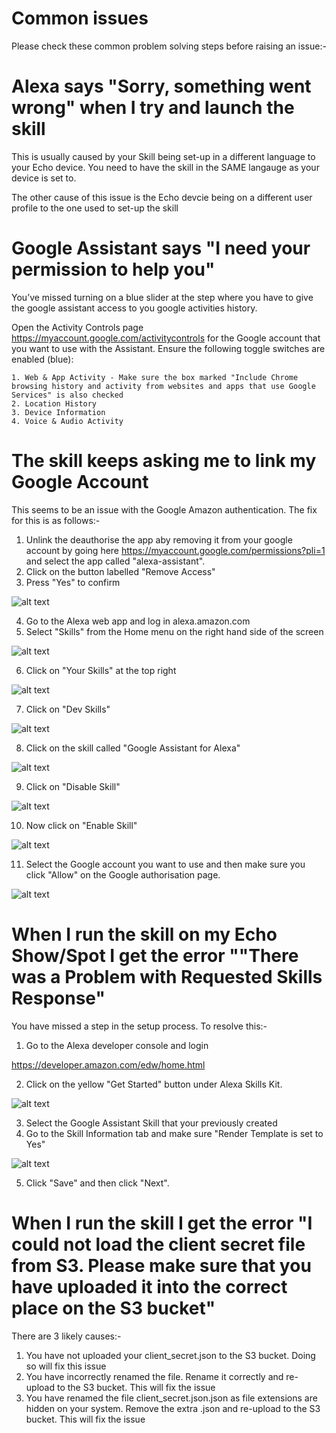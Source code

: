 # Common issues

Please check these common problem solving steps before raising an issue:-

# Alexa says "Sorry, something went wrong" when I try and launch the skill

This is usually caused by your Skill being set-up in a different language to your Echo device. You need to have the skill in the SAME langauge as your device is set to.

The other cause of this issue is the Echo devcie being on a different user profile to the one used to set-up the skill

# Google Assistant says  "I need your permission to help you"

You’ve missed turning on a blue slider at the step where you have to give the google assistant access to you google activities history. 

Open the Activity Controls page https://myaccount.google.com/activitycontrols for the Google account that you want to use with the Assistant. Ensure the following toggle switches are enabled (blue):

    1. Web & App Activity - Make sure the box marked "Include Chrome browsing history and activity from websites and apps that use Google Services" is also checked 
    2. Location History
    3. Device Information
    4. Voice & Audio Activity

# The skill keeps asking me to link my Google Account

This seems to be an issue with the Google Amazon authentication. The fix for this is as follows:-

1. Unlink the deauthorise the app aby removing it from your google account by going here https://myaccount.google.com/permissions?pli=1 and select the app called "alexa-assistant".
2. Click on the button labelled "Remove Access"
3. Press "Yes" to confirm

![alt text](screenshots/app_remove.jpeg)

4. Go to the Alexa web app and log in alexa.amazon.com
5. Select "Skills" from the Home menu on the right hand side of the screen

![alt text](screenshots/home_skills.jpg)

6. Click on "Your Skills" at the top right

![alt text](screenshots/your_skills.jpg)

7. Click on "Dev Skills"

![alt text](screenshots/dev_skills.jpg)

8. Click on the skill called "Google Assistant for Alexa"

![alt text](screenshots/assistant_skill.jpg)

9. Click on "Disable Skill"

![alt text](screenshots/disable_skill.jpg)

10.  Now click on "Enable Skill"

![alt text](screenshots/enable_skill.jpg)

11. Select the Google account you want to use and then make sure you click "Allow" on the Google authorisation page. 

![alt text](screenshots/authorise.jpeg)

# When I run the skill on my Echo Show/Spot I get the error ""There was a Problem with Requested Skills Response"

You have missed a step in the setup process. To resolve this:-

1. Go to the Alexa developer console and login

https://developer.amazon.com/edw/home.html

2. Click on the yellow "Get Started" button under Alexa Skills Kit.

![alt text](screenshots/getting_started.jpeg)

3. Select the Google Assistant Skill that your previously created
4. Go to the Skill Information tab and make sure "Render Template is set to Yes"

![alt text](screenshots/render_template.jpg)

5. Click "Save" and then click "Next".

# When I run the skill I get the error "I could not load the client secret file from S3. Please make sure that you have uploaded it into the correct place on the S3 bucket"

There are 3 likely causes:-

1. You have not uploaded your client_secret.json to the S3 bucket. Doing so will fix this issue
2. You have incorrectly renamed the file. Rename it correctly and re-upload to the S3 bucket. This will fix the issue
3. You have renamed the file client_secret.json.json as file extensions are hidden on your system. Remove the extra .json and re-upload to the S3 bucket. This will fix the issue

